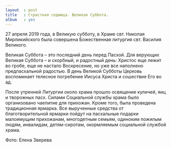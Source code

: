 ```yaml
---
layout  : post
title   : Страстная седмица. Великая Суббота.
album   : yes
---
```

27 апреля 2019 года, в Великую субботу, в Храме свт. Николая Мирликийского была совершена Божественная литургия свт. Василия Великого.

Великая Суббота – это последний день перед Пасхой. Для верующих Великая Суббота – и скорбный, и радостный день: Христос еще лежит во гробе, еще не настало Воскресение, но уже все наполнено предпасхальной радостью. В день Великой Субботы Церковь воспоминает телесное погребение Иисуса Христа и сошествие Его во ад.

После утренней Литургии около храма прошло освящение куличей, яиц и творожных пасх. Силами Социальной службы храма было организовано чаепитие для прихожан. Кроме того, была проведена традиционная ярмарка. Все вырученные средства от благотворительной ярмарки пойдут на пасхальные подарки малоимущим прихожанам, многодетным семьям, одиноким пожилым людям, инвалидам, детям-сиротам, окормляемым социальной службой храма.

Фото: Елена Зверева
